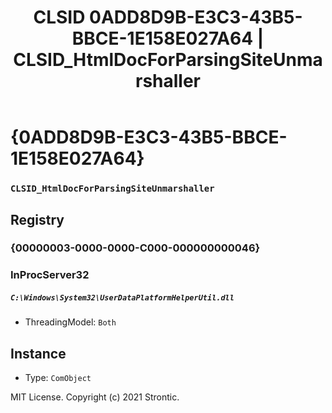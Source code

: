 ﻿---
title: "CLSID 0ADD8D9B-E3C3-43B5-BBCE-1E158E027A64 | CLSID_HtmlDocForParsingSiteUnmarshaller"
excerpt: What is COM-Object CLSID 0ADD8D9B-E3C3-43B5-BBCE-1E158E027A64?
---

# {0ADD8D9B-E3C3-43B5-BBCE-1E158E027A64}

### `CLSID_HtmlDocForParsingSiteUnmarshaller`

## Registry


### {00000003-0000-0000-C000-000000000046}


### InProcServer32

##### `C:\Windows\System32\UserDataPlatformHelperUtil.dll`
* ThreadingModel: `Both`

## Instance

* Type: `ComObject`

MIT License. Copyright (c) 2021 Strontic.


